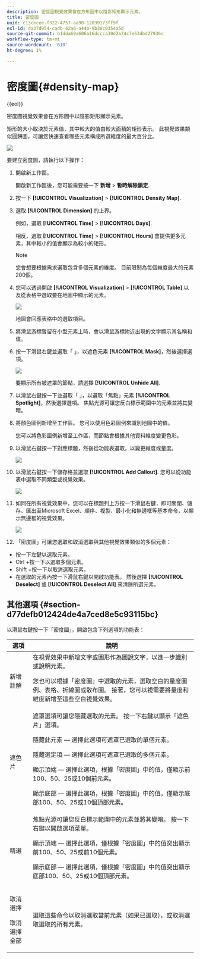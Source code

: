 ```yaml
---
description: 密度圖視覺效果會在方形圖中以陰影矩形顯示元素。
title: 密度圖
uuid: c13cecee-f322-4757-aa90-12039173ff9f
exl-id: da37d954-cadb-42a6-a44b-9b38c0354a5d
source-git-commit: b1dda69a606a16dccca30d2a74c7e63dbd27936c
workflow-type: tm+mt
source-wordcount: '610'
ht-degree: 1%

---
```


# 密度圖{#density-map}

{{eol}}

密度圖視覺效果會在方形圖中以陰影矩形顯示元素。

矩形的大小取決於元素值，其中較大的值由較大面積的矩形表示。 此視覺效果類似圓餅圖，可讓您快速查看哪些元素構成所選維度的最大百分比。

![](assets/density_map_day_visits.png)

要建立密度圖，請執行以下操作：

1. 開啟新工作區。

   開啟新工作區後，您可能需要按一下 **新增** > **暫時解除鎖定**.
1. 按一下 **[!UICONTROL Visualization]** > **[!UICONTROL Density Map]**.

1. 選取 **[!UICONTROL Dimension]** 的上界。

   例如，選取 **[!UICONTROL Time]** > **[!UICONTROL Days]**.

   相反，選取 **[!UICONTROL Time]** > **[!UICONTROL Hours]** 會提供更多元素，其中較小的值會顯示為較小的矩形。

   >[!NOTE]
   >
   >您會想要根據需求選取包含多個元素的維度。 目前限制為每個維度最大的元素200個。

1. 您可以透過開啟 **[!UICONTROL Visualization]** > **[!UICONTROL Table]** 以及從表格中選取要在地圖中顯示的元素。

   ![](assets/density_map_day_selections.png)

   地圖會回應表格中的選取項目。

1. 將滑鼠游標暫留在小型元素上時，會以滑鼠游標附近出現的文字顯示其名稱和值。
1. 按一下滑鼠右鍵並選取「 」，以遮色元素 **[!UICONTROL Mask]**，然後選擇選項。

   ![](assets/density_map_day_mask.png)

   要顯示所有被遮罩的節點，請選擇 **[!UICONTROL Unhide All]**.

1. 以滑鼠右鍵按一下並選取「 」，以選取「焦點」元素 **[!UICONTROL Spotlight]**，然後選擇選項。 焦點光源可讓您反白標示範圍中的元素並將其變暗。
1. 將顏色圖例新增至工作區。 您可以使用色彩圖例來識別地圖中的值。

   您可以將色彩圖例新增至工作區，而節點會根據其他資料維度變更色彩。
1. 以滑鼠右鍵按一下對應標題，然後從功能表選取，以變更維度或量度。

   ![](assets/density_map_change_dim.png)

1. 以滑鼠右鍵按一下儲存格並選取 **[!UICONTROL Add Callout]**. 您可以從功能表中選取不同類型或視覺效果。

   ![](assets/density_map_callout.png)

1. 如同在所有視覺效果中，您可以在標題列上方按一下滑鼠右鍵，即可關閉、儲存、匯出至Microsoft Excel、順序、複製、最小化和無邊框等基本命令，以顯示無邊框的視覺效果。

   ![](assets/density_map_export.png)

1. 「密度圖」可讓您選取和取消選取與其他視覺效果類似的多個元素：

* 按一下左鍵以選取元素。
* Ctrl +按一下以選取多個元素。
* Shift +按一下以取消選取元素。
* 在選取的元素內按一下滑鼠右鍵以開啟功能表。 然後選擇 **[!UICONTROL Deselect]** 或 **[!UICONTROL Deselect All]** 來清除所選元素。

## 其他選項 {#section-d77defb012424de4a7ced8e5c93115bc}

以滑鼠右鍵按一下「密度圖」，開啟包含下列選項的功能表：

<table id="table_3ADA85031C834792BFD041E186962A41"> 
 <thead> 
  <tr> 
   <th colname="col1" class="entry"> 選項 </th> 
   <th colname="col2" class="entry"> 說明 </th> 
  </tr>
 </thead>
 <tbody> 
  <tr> 
   <td colname="col1"> 新增 註解 </td> 
   <td colname="col2">在視覺效果中新增文字或圖形作為圖說文字，以進一步識別或說明元素。 <p>您也可以根據「密度圖」中選取的元素，選取空白的量度圖例、表格、折線圖或散布圖。 接著，您可以視需要將量度和維度新增至這些空白視覺效果。 </p> </td> 
  </tr> 
  <tr> 
   <td colname="col1"> 遮色片 </td> 
   <td colname="col2">遮罩選項可讓您隱藏選取的元素。 按一下右鍵以顯示「遮色片」選項。 <p><span class="uicontrol"> 隱藏此元素</span> — 選擇此選項可遮罩已選取的單個元素。 </p> <p><span class="uicontrol"> 隱藏選定項</span> — 選擇此選項可遮罩已選取的多個元素。 </p> <p><span class="uicontrol"> 顯示頂端</span> — 選擇此選項，根據「密度圖」中的值，僅顯示前100、50、25或10個前元素。 </p> <p><span class="uicontrol"> 顯示底部</span> — 選擇此選項，根據「密度圖」中的值，僅顯示底部100、50、25或10個頂部元素。 </p> </td> 
  </tr> 
  <tr> 
   <td colname="col1"> 精選 </td> 
   <td colname="col2"> 焦點光源可讓您反白標示範圍中的元素並將其變暗。 按一下右鍵以開啟選項菜單。 <p><span class="uicontrol"> 顯示頂端</span> — 選擇此選項，僅根據「密度圖」中的值突出顯示前100、50、25或前10個元素。 </p> <p><span class="uicontrol"> 顯示底部</span> — 選擇此選項，僅根據「密度圖」中的值突出顯示底部100、50、25或10個頂部元素。 </p> </td> 
  </tr> 
  <tr> 
   <td colname="col1"> <p>取消選擇 </p> <p>取消選擇全部 </p> </td> 
   <td colname="col2"> <p> 選取這些命令以取消選取當前元素（如果已選取），或取消選取選取的所有元素。 </p> </td> 
  </tr> 
 </tbody> 
</table>
